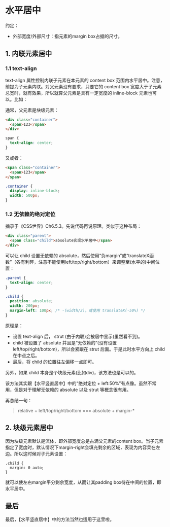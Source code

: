 # 水平居中

约定：
- 外部宽度/外部尺寸：指元素的margin box占据的尺寸。

## 1. 内联元素居中

### 1.1 text-align

text-align 属性控制内联子元素在本元素的 content box 范围内水平居中。注意，前提为子元素内联。对父元素没有要求，只要它的 content box 宽度大于子元素总宽时，就有效果，所以就算父元素是具有一定宽度的 inline-block 元素也可以。比如：

通常，父元素是块级元素：

```html
<div class="container">
  <span>123</span>
</div>
```
```css
span {
  text-align: center;
}
```

又或者：

```html
<span class="container">
  <span>123</span>
</span>
```
```css
.container {
  display: inline-block;
  width: 500px;
}
```

### 1.2 无依赖的绝对定位

摘录于《CSS世界》Ch6.5.3。先说代码再说原理。类似于这种布局：

```html
<div class="parent">
  <span class="child">absolute实现水平居中</span>
</div>
```

可以让 child 设置无依赖的 absolute，然后使用“负margin”或“translateX函数”（各有利弊，注意不能使用left/top/right/bottom）来调整至(水平的)中间位置：

```css
.parent {
  text-align: center;
}

.child {
  position: absolute;
  width: 200px;
  margin-left: 100px; /* -(width/2)。或使用 translateX(-50%) */
}
```

原理是：

- 设置 text-align 后， strut (由于内联)会被居中显示(虽然看不到)。
- child 被设置了 absolute 并且是“无依赖的”(没有设置left/top/right/bottom)，所以会紧跟在 strut 后面。于是此时水平方向上 child 在中点之后。
- 最后，将 child 的位置往左偏移一点即可。

另外，如果 child 本身是个块级元素(比如div)，该方法也是可以的。

该方法其实跟【水平竖直居中】中的“绝对定位 + left:50%”有点像。虽然不常用，但是对于理解无依赖的 absolute 以及 strut 等概念很有用。

再总结一句：

> relative + left/top/right/bottom === absolute + margin-*


## 2. 块级元素居中

因为块级元素默认是流体，即外部宽度总是占满父元素的content box。当子元素指定了宽度时，默认情况下margin-right会填充剩余的区域，表现为内容呆在左边。所以这时候对子元素设置：
```
.child {
  margin: 0 auto;
}
```
就可以使左右margin平分剩余宽度，从而让其padding box待在中间的位置，即水平居中。  


## 最后

最后，【水平竖直居中】中的方法当然也适用于这里啦。
